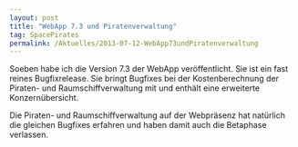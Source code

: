 ```yaml
---
layout: post
title: "WebApp 7.3 und Piratenverwaltung"
tag: SpacePirates
permalink: /Aktuelles/2013-07-12-WebApp73undPiratenverwaltung
---
```


Soeben habe ich die Version 7.3 der WebApp veröffentlicht. Sie ist ein fast reines Bugfixrelease. Sie bringt Bugfixes bei der Kostenberechnung der Piraten- und Raumschiffverwaltung mit und enthält eine erweiterte Konzernübersicht.

Die Piraten- und Raumschiffverwaltung auf der Webpräsenz hat natürlich die gleichen Bugfixes erfahren und haben damit auch die Betaphase verlassen.
